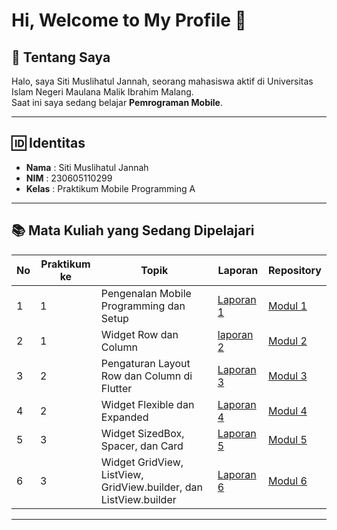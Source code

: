 # Hi, Welcome to My Profile 👋

## 📖 Tentang Saya
Halo, saya Siti Muslihatul Jannah, seorang mahasiswa aktif di Universitas Islam Negeri Maulana Malik Ibrahim Malang.  
Saat ini saya sedang belajar **Pemrograman Mobile**.

---

## 🆔 Identitas
- **Nama** : Siti Muslihatul Jannah  
- **NIM** : 230605110299  
- **Kelas** : Praktikum Mobile Programming A 

---

## 📚 Mata Kuliah yang Sedang Dipelajari

| No | Praktikum ke         | Topik                                           | Laporan            | Repository  |
|----|-----------------|-------------------------------------------------|--------------------|-------------|
| 1  | 1 | Pengenalan Mobile Programming dan Setup         | [Laporan 1](https://drive.google.com/drive/folders/1GCnQt4iaTOuWdPafs5CLvJ6ngdbrEfZ3?usp=sharing "Laporan 1")    | [Modul 1](https://github.com/smuslihatuljannah/prak-mobile-modul-1 "Modul 1") |
| 2  | 1 | Widget Row dan Column                          |    [laporan 2](https://drive.google.com/drive/folders/1Ym96K3DPdfN4sU2f-CZfHa-d9472KkKn?usp=sharing "laporan 2")  |[Modul 2](https://github.com/smuslihatuljannah/prak-mobile-modul-2 "Modul 2")|
| 3  | 2 | Pengaturan Layout Row dan Column di Flutter    |[Laporan 3](https://drive.google.com/file/d/1BERT95A9cX9cvzhTP-24Y2i__EX9PgAU/view?usp=drive_link "Laporan 4")|[Modul 3](https://github.com/smuslihatuljannah/prak-mobile-modul-3 "Modul 3")|
| 4  | 2 | Widget Flexible dan Expanded                   |[Laporan 4](https://drive.google.com/file/d/1GWHmVXe3eI5_-6MgsdDf07CXYIQbhGe-/view?usp=drive_link "Laporan 4")|[Modul 4](https://github.com/smuslihatuljannah/prak-mobile-modul-4 "Modul 4")|
| 5  | 3 | Widget SizedBox, Spacer, dan Card                   | [Laporan 5](https://drive.google.com/file/d/1y6FaMqYwjyQQ39--yarOG61wpy1mcgvU/view?usp=sharing "Laporan 5") | [Modul 5](https://github.com/smuslihatuljannah/prak-mobile-modul-5 "Modul 5") |
| 6 | 3 | Widget GridView, ListView, GridView.builder, dan ListView.builder                   | [Laporan 6](https://drive.google.com/file/d/1Um19YnYKBZd3TDtAFlyAADYbxMHFCQDP/view?usp=sharing "Laporan 6") | [Modul 6](https://github.com/smuslihatuljannah/prak-mobile-modul-6 "Laporan 6") |

---
